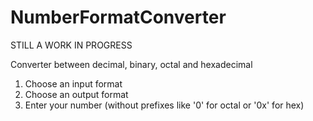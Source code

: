 # NumberFormatConverter

STILL A WORK IN PROGRESS

Converter between decimal, binary, octal and hexadecimal

1. Choose an input format 
2. Choose an output format
3. Enter your number (without prefixes like '0' for octal or '0x' for hex)

